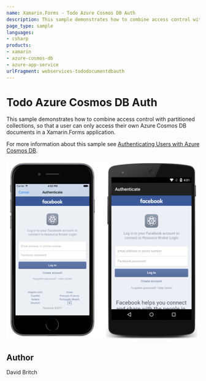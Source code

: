 ```yaml
---
name: Xamarin.Forms - Todo Azure Cosmos DB Auth
description: This sample demonstrates how to combine access control with partitioned collections, so that a user can only access their own Azure Cosmos DB...
page_type: sample
languages:
- csharp
products:
- xamarin
- azure-cosmos-db
- azure-app-service
urlFragment: webservices-tododocumentdbauth
---
```

# Todo Azure Cosmos DB Auth

This sample demonstrates how to combine access control with partitioned collections, so that a user can only access their own Azure Cosmos DB documents in a Xamarin.Forms application.

For more information about this sample see [Authenticating Users with Azure Cosmos DB](https://docs.microsoft.com/xamarin/xamarin-forms/data-cloud/cosmosdb/authentication).

![Todo Azure Cosmos DB Auth application screenshot](Screenshots/01All.png "Todo Azure Cosmos DB Auth application screenshot")

## Author

David Britch
